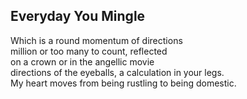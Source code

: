 Everyday You Mingle
-------------------
Which is a round momentum of directions  
million or too many to count, reflected  
on a crown or in the angellic movie  
directions of the eyeballs, a calculation in your legs.  
My heart moves from being rustling to being domestic.  
